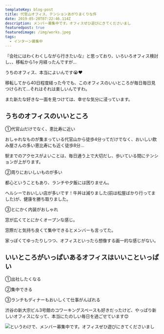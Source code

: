 ```yaml
---
templateKey: blog-post
title: 代官山オフィス、テンションあがりまくりな件
date: 2019-05-20T07:22:46.114Z
description: メンバー募集中です。オフィスぜひ遊びにきてくださいまし
featuredpost: true
featuredimage: /img/works.jpeg
tags:
  - インターン募集中
---
```

『会社にはわくわくしながら行きたいな』と思っており、いろいろオフィス検討し、、移転から1ヶ月経ったんですが…

うちのオフィス、本当によいんです😭❤

移転してから40日程度経った今でも、このオフィスのいいところが毎日毎日見つけられて…それはそれは楽しいんですわ。

また新たな好きな一面を見つけては、幸せな気分に浸っています。

## うちのオフィスのいいところ

 ①代官山だけでなく、恵比寿に近い

おしゃれなものが集まっている代官山から徒歩4分ってだけでなく、おいしい飲み屋さんの多い恵比寿にも近く徒歩8分…

駅までのアクセスがよいことは、毎日通う上で大切だし、歩いている間にテンションが上がります。

②周りにおいしいものが多い

都心ということもあり、ランチや夕飯には困りません。

ヘルシーでおいしい店が多いです！牛丼は減りました(前は松屋ばかり行ってました)が、健康を勝ち取りました。

③とにかく内装がおしゃれ

窓が広くてとにかくオープンな感じ。

窓際だと気持ち良くて集中できるとメンバーも言ってた。

家っぽくてゆったりしつつ、オフィスといったら想像する画一的な感じがない。





## いいところがいっぱいあるオフィスはいいこといっぱい

①出社したくなる



②集中できる



③ランチもディナーもおいしくて仕事がんばれる



渋谷の新大宗ビル3号館のコワーキングスペースも好きだったけど、やっぱり新しいオフィスになって、本当にたのしい毎日を過ごせています😊



![というわけで、メンバー募集中です。オフィスぜひ遊びにきてくださいまし](/img/thumbnail.jpg "というわけで、メンバー募集中です。オフィスぜひ遊びにきてくださいまし")

